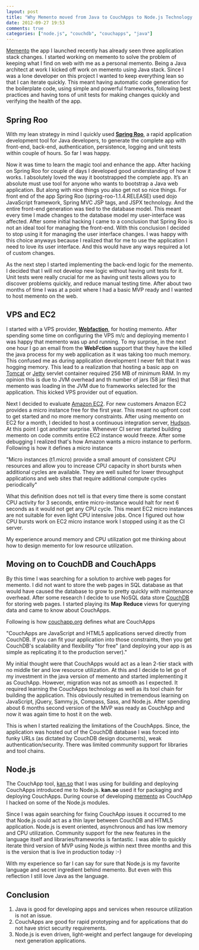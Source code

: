 ```yaml
---
layout: post
title: "Why Memento moved from Java to CouchApps to Node.js Technology Stack"
date: 2012-09-27 19:53
comments: true
categories: ["node.js", "couchdb", "couchapps", "java"]
---
```

[Memento](http://mementodb.com) the app I launched recently has already seen three application stack changes. I started working on memento to solve the problem of keeping what I find on web with me as a personal memento. Being a Java architect at work I kicked off work on memento using Java stack. Since I was a lone developer on this project I wanted to keep everything lean so that I can iterate quickly. This meant having automatic code generation for the boilerplate code, using simple and powerful frameworks, following best practices and having tons of unit tests for making changes quickly and verifying the health of the app. 

## Spring Roo

With my lean strategy in mind I quickly used [**Spring Roo**](http://www.springsource.org/spring-roo), a rapid application development tool for Java developers, to generate the complete app with front-end, back-end, authentication, persistence, logging and unit tests within couple of hours. So far I was happy.

Now it was time to learn the magic tool and enhance the app. After hacking on Spring Roo for couple of days I developed good understanding of how it works. I absolutely loved the way it bootstrapped the complete app. It’s an absolute must use tool for anyone who wants to bootstrap a Java web application. But along with nice things you also get not so nice things. For front end of the app Spring Roo (spring-roo-1.1.4.RELEASE) used dojo JavaScript framework, Spring MVC JSP tags, and JSPX technology. And the entire front-end generation was tied to the database model. This meant every time I made changes to the database model my user-interface was affected. After some initial hacking I came to a conclusion that Spring Roo is not an ideal tool for managing the front-end. With this conclusion I decided to stop using it for managing the user interface changes. I was happy with this choice anyways because I realized that for me to use the application I need to love its user interface. And this would have any ways required a lot of custom changes.  

As the next step I started implementing the back-end logic for the memento. I decided that I will not develop new logic without having unit tests for it. Unit tests were really crucial for me as having unit tests allows you to discover problems quickly, and reduce manual testing time. After about two months of time I was at a point where I had a basic MVP ready and I wanted to host memento on the web.

## VPS and EC2

I started with a VPS provider, [**Webfaction**](http://webfaction.com), for hosting memento. After spending some time on configuring the VPS m/c and deploying memento I was happy that memento was up and running. To my surprise, in the next one hour I go an email from the **WebFction** support that they have the killed the java process for my web application as it was taking too much memory. This confused me as during application development I never felt that it was hogging memory. This lead to a realization that hosting a basic app on [Tomcat](http://tomcat.apache.org) or [Jetty](http://jetty.codehaus.org) servlet container required 256 MB of minimum RAM. In my opinion this is due to JVM overhead and th number of jars (58 jar files) that memento was loading in the JVM due to frameworks selected for the application. This kicked VPS provider out of equation.

Next I decided to evaluate [Amazon EC2](http://aws.amazon.com/). For new customers Amazon EC2 provides a micro instance free for the first year. This meant no upfront cost to get started and no more memory constraints. After using memento on EC2 for a month, I decided to host a continuous integration server, [Hudson](http://www.eclipse.org/hudson/). At this point I got another surprise. Whenever CI server started building memento on code commits entire EC2 instance would freeze. After some debugging I realized that's how Amazon wants a micro instance to perform. Following is how it defines a micro instance

"Micro instances (t1.micro) provide a small amount of consistent CPU resources and allow you to increase CPU capacity in short bursts when additional cycles are available. They are well suited for lower throughput applications and web sites that require additional compute cycles periodically"

What this definition does not tell is that every time there is some constant CPU activity for 3 seconds, entire micro-instance would halt for next 6 seconds as it would not get any CPU cycle. This meant EC2 micro instances are not suitable for even light CPU intensive jobs. Once I figured out how CPU bursts work on EC2 micro instance work I stopped using it as the CI server. 

My experience around memory and CPU utilization got me thinking about how to design memento for low resource utilization.

## Moving on to CouchDB and CouchApps

By this time I was searching for a solution to archive web pages for memento. I did not want to store the web pages in SQL database as that would have caused the database to grow to pretty quickly with maintenance overhead. After some research I decide to use NoSQL data store [CouchDB](http://couchdb.apache.org) for storing web pages. I started playing its **Map** **Reduce** views for querying data and came to know about CouchApps. 

Following is how [couchapp.org](http://couchapp.org) defines what are CouchApps

"CouchApps are JavaScript and HTML5 applications served directly from CouchDB. If you can fit your application into those constraints, then you get CouchDB's scalability and flexibility "for free" (and deploying your app is as simple as replicating it to the production server)."

My initial thought were that CouchApps would act as a lean 2-tier stack with no middle tier and low resource utilization. At this and I decide to let go of my investment in the java version of memento and started implementing it as CouchApp. However, migration was not as smooth as I expected. It required learning the CouchApps technology as well as its tool chain for building the application. This obviously resulted in tremendous learning on JavaScript, jQuery, Sammy.js, Compass, Sass, and Node.js. After spending about 6 months second version of the MVP was ready as CouchApp and now it was again time to host it on the web. 

This is when I started realizing the limitations of the CouchApps. Since, the application was hosted out of the CouchDB database I was forced into funky URLs (as dictated by CouchDB design documents), weak authentication/security. There was limited community support for libraries and tool chains. 

## Node.js

The CouchApp tool, [kan.so](http://kan.so/) that I was using for building and deploying CouchApps introduced me to Node.js. **kan.so** used it for packaging and deploying CouchApps. During course of developing [memento](http://mementodb.com) as CouchApp I hacked on some of the Node.js modules.  

Since I was again searching for fixing CouchApp issues it occurred to me that Node.js could act as a thin layer between CouchDB and HTML5 application. Node.js is event oriented, asynchronous and has low memory and CPU utilization. Community support for the new features in the language itself and libraries/frameworks is fantastic. I was able to quickly iterate third version of MVP using Node.js within next three months and this is the version that is live in production today :-)

With my experience so far I can say for sure that Node.js is my favorite language and secret ingredient behind memento. But even with this reflection I still love Java as the language.

## Conclusion
1. Java is good for developing apps and services when resource utilization is not an issue.
2. CouchApps are good for rapid prototyping and for applications that do not have strict security requirements.
3. Node.js is even driven, light-weight and perfect langauge for developing next generation applications.